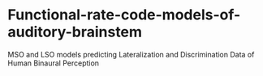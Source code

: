 # Functional-rate-code-models-of-auditory-brainstem
MSO and LSO models predicting Lateralization and Discrimination Data of Human Binaural Perception 
